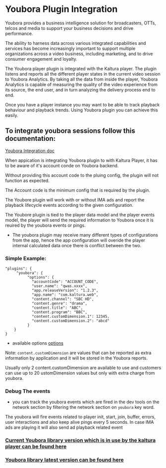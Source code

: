 # Youbora Plugin Integration


Youbora provides a business intelligence solution for broadcasters, OTTs, telcos and media to support your business decisions and drive performance. 

The ability to harness data across various integrated capabilities and services has become increasingly important to support multiple organizations across a video business, including marketing, and to drive consumer engagement and loyalty.

The Youbora player plugin is integrated with the Kaltura player. The plugin listens and reports all the different player states in the current video session to Youbora Analytics. By taking all the data from inside the player, Youbora Analytics is capable of measuring the quality of the video experience from its source, the end user, and in turn analyzing the delivery process end to end.

Once you have a player instance you may want to be able to track playback behaviour and playback trends.
Using Youbora plugin you can achieve this easily.


## To integrate youbora sessions follow this documentation:
[Youbora Integration doc](https://documentation.npaw.com/integration-docs/docs/setting-options-and-metadata)


When appication is integrating Youbora plugin to with Kaltura Player, it has to be aware of it's account conde on Youbora backend.

Without providing this account code to the pluing config, the plugin will not function as expected.

The Account code is the minimum config that is required by the plugin.


The Youbore plugin will work with or without IMA ads and report the playback lifecycle events according to the given configuration.

The Youbore plugin is tied to the player data model and the player events model, the player will send the required information to Youbora once it is reuired by the youbora events or pings.


* The youbora plugin may receive many different types of configurations from the app, hence the app configuration will overide the player internal calculated data once there is conflict between the two.


### Simple Example:

```
"plugins": {
     "youbora": {
		  "options": {
		    "accountCode": "ACCOUNT_CODE",
		    "user.name": "qwas.xxxx",
		    "app.releaseVersion": "1.2.3",
		    "app.name": "com.kaltura.web",
		    "content.channel": "SBC HD",
		    "content.genre": "drama",
		    "content.title": "ABC",
		    "content.program": "BBC",
		    "content.customDimension.1": 12345,
		    "content.customDimension.2": "abcd"
		  }
	}
}
```

* available options [options](https://bitbucket.org/npaw/lib-plugin-js/src/master/src/plugin/options.js)

Note: `content.customDimension` are values that can be reported as extra information by application and it will be stored in the Youbora reports.

Usually only 2 content.customDimension are available to use and customers can use up to 20 ustomDimension values but only with extra charge from youbora.

### Debug The events

* you can track the youbora events which are fired in the dev tools on the network section by filtering the network section on `youbora` key word.

The youbora will fire events related to player init, start, join, buffer, errors, user interactions and also keep alive pings every 5 seconds. In case IMA ads are playing it will also send ad playback related event 

### [Current Youbora library version which is in use by the kaltura player can be found here](https://github.com/kaltura/playkit-js-youbora/blob/4160a7f5990052cf3b5a05cfcbec01a62d1b26ea/package.json#L100)


### [Youbora library latest version can be found here](https://bitbucket.org/npaw/lib-plugin-js/src/master/CHANGELOG.md)

 
